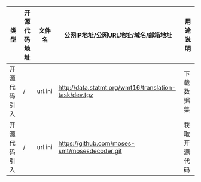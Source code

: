| 类型 | 开源代码地址 | 文件名 | 公网IP地址/公网URL地址/域名/邮箱地址 | 用途说明 |
| ---- | ------------ | ------ | ------------------------------------ | -------- |
|开源代码引入|/|url.ini|http://data.statmt.org/wmt16/translation-task/dev.tgz|下载数据集|
|开源代码引入|/|url.ini|https://github.com/moses-smt/mosesdecoder.git|获取开源代码|